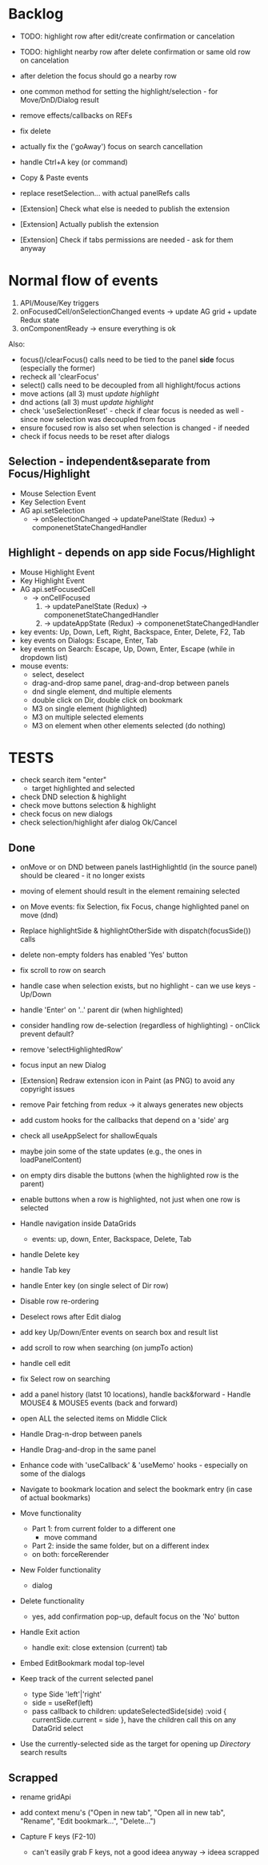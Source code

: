 # Backlog

- TODO: highlight row after edit/create confirmation or cancelation
- TODO: highlight nearby row after delete confirmation or same old row on cancelation

- after deletion the focus should go a nearby row

- one common method for setting the highlight/selection - for Move/DnD/Dialog result

- remove effects/callbacks on REFs

- fix delete

- actually fix the ('goAway') focus on search cancellation
- handle Ctrl+A key (or command)

- Copy & Paste events

- replace resetSelection... with actual panelRefs calls

- [Extension] Check what else is needed to publish the extension
- [Extension] Actually publish the extension
- [Extension] Check if tabs permissions are needed - ask for them anyway

# Normal flow of events

1. API/Mouse/Key triggers
2. onFocusedCell/onSelectionChanged events -> update AG grid + update Redux state
3. onComponentReady -> ensure everything is ok

Also:

- focus()/clearFocus() calls need to be tied to the panel **side** focus (especially the former)
- recheck all 'clearFocus'
- select() calls need to be decoupled from all highlight/focus actions
- move actions (all 3) must _update highlight_
- dnd actions (all 3) must _update highlight_
- check 'useSelectionReset' - check if clear focus is needed as well - since now selection was decoupled from focus
- ensure focused row is also set when selection is changed - if needed
- check if focus needs to be reset after dialogs

## Selection - independent&separate from Focus/Highlight

- Mouse Selection Event
- Key Selection Event
- AG api.setSelection
  - -> onSelectionChanged -> updatePanelState (Redux) -> componenetStateChangedHandler

## Highlight - depends on app side Focus/Highlight

- Mouse Highlight Event
- Key Highlight Event
- AG api.setFocusedCell
  - -> onCellFocused
    1. -> updatePanelState (Redux) -> componenetStateChangedHandler
    2. -> updateAppState (Redux) -> componenetStateChangedHandler
- key events: Up, Down, Left, Right, Backspace, Enter, Delete, F2, Tab
- key events on Dialogs: Escape, Enter, Tab
- key events on Search: Escape, Up, Down, Enter, Escape (while in dropdown list)
- mouse events:
  - select, deselect
  - drag-and-drop same panel, drag-and-drop between panels
  - dnd single element, dnd multiple elements
  - double click on Dir, double click on bookmark
  - M3 on single element (highlighted)
  - M3 on multiple selected elements
  - M3 on element when other elements selected (do nothing)

# TESTS

- check search item "enter"
  - target highlighted and selected
- check DND selection & highlight
- check move buttons selection & highlight
- check focus on new dialogs
- check selection/highlight afer dialog Ok/Cancel

## Done

- onMove or on DND between panels lastHighlightId (in the source panel) should be cleared - it no longer exists
- moving of element should result in the element remaining selected
- on Move events: fix Selection, fix Focus, change highlighted panel on move (dnd)
- Replace highlightSide & highlightOtherSide with dispatch(focusSide()) calls

- delete non-empty folders has enabled 'Yes' button

- fix scroll to row on search

- handle case when selection exists, but no highlight - can we use keys - Up/Down

- handle 'Enter' on '..' parent dir (when highlighted)

- consider handling row de-selection (regardless of highlighting) - onClick prevent default?

- remove 'selectHighlightedRow'

- focus input an new Dialog

- [Extension] Redraw extension icon in Paint (as PNG) to avoid any copyright issues

- remove Pair fetching from redux -> it always generates new objects
- add custom hooks for the callbacks that depend on a 'side' arg
- check all useAppSelect for shallowEquals
- maybe join some of the state updates (e.g., the ones in loadPanelContent)

- on empty dirs disable the buttons (when the highlighted row is the parent)

- enable buttons when a row is highlighted, not just when one row is selected

- Handle navigation inside DataGrids

  - events: up, down, Enter, Backspace, Delete, Tab

- handle Delete key
- handle Tab key
- handle Enter key (on single select of Dir row)

- Disable row re-ordering

- Deselect rows after Edit dialog

- add key Up/Down/Enter events on search box and result list

- add scroll to row when searching (on jumpTo action)

- handle cell edit

- fix Select row on searching

- add a panel history (latst 10 locations), handle back&forward - Handle MOUSE4 & MOUSE5 events (back and forward)

- open ALL the selected items on Middle Click

- Handle Drag-n-drop between panels

- Handle Drag-and-drop in the same panel

- Enhance code with 'useCallback' & 'useMemo' hooks - especially on some of the dialogs

- Navigate to bookmark location and select the bookmark entry (in case of actual bookmarks)

- Move functionality

  - Part 1: from current folder to a different one
    - move command
  - Part 2: inside the same folder, but on a different index

  * on both: forceRerender

- New Folder functionality

  - dialog

- Delete functionality

  - yes, add confirmation pop-up, default focus on the 'No' button

- Handle Exit action

  - handle exit: close extension (current) tab

- Embed EditBookmark modal top-level

- Keep track of the current selected panel

  - type Side 'left'|'right'
  - side = useRef<Side>(left)
  - pass callback to children: updateSelectedSide(side) :void { currentSide.current = side }, have the children call this on any DataGrid select

- Use the currently-selected side as the target for opening up _Directory_ search results

## Scrapped

- rename gridApi

- add context menu's ("Open in new tab", "Open all in new tab", "Rename", "Edit bookmark...", "Delete...")

- Capture F keys (F2-10)
  - can't easily grab F keys, not a good ideea anyway -> ideea scrapped
